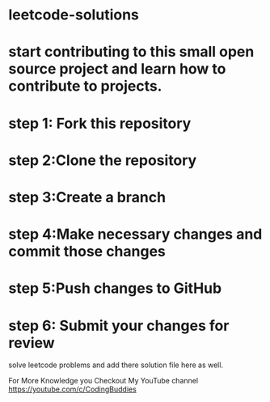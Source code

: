 # leetcode-solutions

# start contributing to this small open source project and learn how to contribute to projects.

# step 1: Fork this repository
# step 2:Clone the repository
# step 3:Create a branch
# step 4:Make necessary changes and commit those changes
# step 5:Push changes to GitHub
# step 6: Submit your changes for review


solve leetcode problems and add there solution file here as well.

For More Knowledge you Checkout My YouTube channel https://youtube.com/c/CodingBuddies
